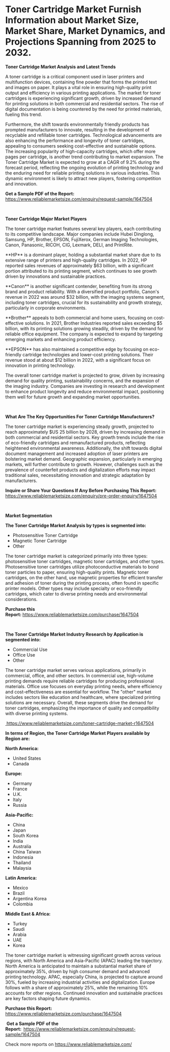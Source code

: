 <p><h1>Toner Cartridge Market Furnish Information about Market Size, Market Share, Market Dynamics, and Projections Spanning from 2025 to 2032.</h1></p><p><strong>Toner Cartridge Market Analysis and Latest Trends</strong></p>
<p><p>A toner cartridge is a critical component used in laser printers and multifunction devices, containing fine powder that forms the printed text and images on paper. It plays a vital role in ensuring high-quality print output and efficiency in various printing applications. The market for toner cartridges is experiencing significant growth, driven by increased demand for printing solutions in both commercial and residential sectors. The rise of digital documentation is being countered by the need for printed materials, fueling this trend.</p><p>Furthermore, the shift towards environmentally friendly products has prompted manufacturers to innovate, resulting in the development of recyclable and refillable toner cartridges. Technological advancements are also enhancing the performance and longevity of toner cartridges, appealing to consumers seeking cost-effective and sustainable options. The increasing popularity of high-capacity cartridges, which offer more pages per cartridge, is another trend contributing to market expansion. The Toner Cartridge Market is expected to grow at a CAGR of 9.2% during the forecast period, reflecting the ongoing evolution of printing technology and the enduring need for reliable printing solutions in various industries. This dynamic environment is likely to attract new players, fostering competition and innovation.</p></p>
<p><strong>Get a Sample PDF of the Report:&nbsp;</strong> <a href="https://www.reliablemarketsize.com/enquiry/request-sample/1647504?utm_campaign=2575&utm_medium=2&utm_source=Github&utm_content=ia&utm_term=21022025&utm_id=toner-cartridge">https://www.reliablemarketsize.com/enquiry/request-sample/1647504</a></p>
<p>&nbsp;</p>
<p><strong>Toner Cartridge Major Market Players</strong></p>
<p><p>The toner cartridge market features several key players, each contributing to its competitive landscape. Major companies include Hubei Dinglong, Samsung, HP, Brother, EPSON, FujiXerox, German Imaging Technologies, Canon, Panasonic, RICOH, CIG, Lexmark, DELI, and PrintRite.</p><p>**HP** is a dominant player, holding a substantial market share due to its extensive range of printers and high-quality cartridges. In 2022, HP reported sales revenues of approximately $63 billion, with a significant portion attributed to its printing segment, which continues to see growth driven by innovations and sustainable practices.</p><p>**Canon** is another significant contender, benefiting from its strong brand and product reliability. With a diversified product portfolio, Canon's revenue in 2022 was around $32 billion, with the imaging systems segment, including toner cartridges, crucial for its sustainability and growth strategy, particularly in corporate environments.</p><p>**Brother** appeals to both commercial and home users, focusing on cost-effective solutions. In 2021, Brother Industries reported sales exceeding $5 billion, with its printing solutions growing steadily, driven by the demand for reliable office equipment. The company is expected to expand by targeting emerging markets and enhancing product efficiency.</p><p>**EPSON** has also maintained a competitive edge by focusing on eco-friendly cartridge technologies and lower-cost printing solutions. Their revenue stood at about $12 billion in 2022, with a significant focus on innovation in printing technology.</p><p>The overall toner cartridge market is projected to grow, driven by increasing demand for quality printing, sustainability concerns, and the expansion of the imaging industry. Companies are investing in research and development to enhance product longevity and reduce environmental impact, positioning them well for future growth and expanding market opportunities.</p></p>
<p>&nbsp;</p>
<p><strong>What Are The Key Opportunities For Toner Cartridge Manufacturers?</strong></p>
<p><p>The toner cartridge market is experiencing steady growth, projected to reach approximately $US 25 billion by 2028, driven by increasing demand in both commercial and residential sectors. Key growth trends include the rise of eco-friendly cartridges and remanufactured products, reflecting heightened environmental awareness. Additionally, the shift towards digital document management and increased adoption of laser printers are bolstering market demand. Geographic expansion, particularly in emerging markets, will further contribute to growth. However, challenges such as the prevalence of counterfeit products and digitalization efforts may impact traditional sales, necessitating innovation and strategic adaptation by manufacturers.</p></p>
<p><strong>Inquire or Share Your Questions If Any Before Purchasing This Report:</strong> <a href="https://www.reliablemarketsize.com/enquiry/pre-order-enquiry/1647504?utm_campaign=2575&utm_medium=2&utm_source=Github&utm_content=ia&utm_term=21022025&utm_id=toner-cartridge">https://www.reliablemarketsize.com/enquiry/pre-order-enquiry/1647504</a></p>
<p>&nbsp;</p>
<p><strong>Market Segmentation</strong></p>
<p><strong>The Toner Cartridge Market Analysis by types is segmented into:</strong></p>
<p><ul><li>Photosensitive Toner Cartridge</li><li>Magnetic Toner Cartridge</li><li>Other</li></ul></p>
<p><p>The toner cartridge market is categorized primarily into three types: photosensitive toner cartridges, magnetic toner cartridges, and other types. Photosensitive toner cartridges utilize photoconductive materials to bond toner particles to paper, ensuring high-quality prints. Magnetic toner cartridges, on the other hand, use magnetic properties for efficient transfer and adhesion of toner during the printing process, often found in specific printer models. Other types may include specialty or eco-friendly cartridges, which cater to diverse printing needs and environmental considerations.</p></p>
<p><strong>Purchase this Report:&nbsp;</strong><a href="https://www.reliablemarketsize.com/purchase/1647504?utm_campaign=2575&utm_medium=2&utm_source=Github&utm_content=ia&utm_term=21022025&utm_id=toner-cartridge">https://www.reliablemarketsize.com/purchase/1647504</a></p>
<p>&nbsp;</p>
<p><strong>The Toner Cartridge Market Industry Research by Application is segmented into:</strong></p>
<p><ul><li>Commercial Use</li><li>Office Use</li><li>Other</li></ul></p>
<p><p>The toner cartridge market serves various applications, primarily in commercial, office, and other sectors. In commercial use, high-volume printing demands require reliable cartridges for producing professional materials. Office use focuses on everyday printing needs, where efficiency and cost-effectiveness are essential for workflow. The "other" market includes sectors like education and healthcare, where specialized printing solutions are necessary. Overall, these segments drive the demand for toner cartridges, emphasizing the importance of quality and compatibility with diverse printing systems.</p></p>
<p><a href="https://www.reliablemarketsize.com/toner-cartridge-market-r1647504?utm_campaign=2575&utm_medium=2&utm_source=Github&utm_content=ia&utm_term=21022025&utm_id=toner-cartridge">&nbsp;https://www.reliablemarketsize.com/toner-cartridge-market-r1647504</a></p>
<p><strong>In terms of Region, the Toner Cartridge Market Players available by Region are:</strong></p>
<p>
    <p> <strong> North America: </strong>
        <ul>
            <li>United States</li>
            <li>Canada</li>
        </ul>
        </p> 
    <p> <strong> Europe: </strong>
        <ul>
            <li>Germany</li>
            <li>France</li>
            <li>U.K.</li>
            <li>Italy</li>
            <li>Russia</li>
        </ul>
        </p> 
    <p> <strong> Asia-Pacific: </strong>
        <ul>
            <li>China</li>
            <li>Japan</li>
            <li>South Korea</li>
            <li>India</li>
            <li>Australia</li>
            <li>China Taiwan</li>
            <li>Indonesia</li>
            <li>Thailand</li>
            <li>Malaysia</li>
        </ul>
        </p> 
    <p> <strong> Latin America: </strong>
        <ul>
            <li>Mexico</li>
            <li>Brazil</li>
            <li>Argentina Korea</li>
            <li>Colombia</li>
        </ul>
        </p> 
    <p> <strong> Middle East & Africa: </strong>
        <ul>
            <li>Turkey</li>
            <li>Saudi</li>
            <li>Arabia</li>
            <li>UAE</li>
            <li>Korea</li>
        </ul>
    </p>
    </p>
<p><p>The toner cartridge market is witnessing significant growth across various regions, with North America and Asia-Pacific (APAC) leading the trajectory. North America is anticipated to maintain a substantial market share of approximately 35%, driven by high consumer demand and advanced printing technology. APAC, especially China, is projected to capture around 30%, fueled by increasing industrial activities and digitalization. Europe follows with a share of approximately 25%, while the remaining 10% accounts for other regions. Continued innovation and sustainable practices are key factors shaping future dynamics.</p></p>
<p><strong>Purchase this Report: </strong><a href="https://www.reliablemarketsize.com/purchase/1647504?utm_campaign=2575&utm_medium=2&utm_source=Github&utm_content=ia&utm_term=21022025&utm_id=toner-cartridge">https://www.reliablemarketsize.com/purchase/1647504</a></p>
<p>&nbsp;<strong>Get a Sample PDF of the Report:&nbsp;&nbsp;</strong><a href="https://www.reliablemarketsize.com/enquiry/request-sample/1647504?utm_campaign=2575&utm_medium=2&utm_source=Github&utm_content=ia&utm_term=21022025&utm_id=toner-cartridge">https://www.reliablemarketsize.com/enquiry/request-sample/1647504</a></p>
<p><strong></strong></p>
<p>Check more reports on <a href="https://www.reliablemarketsize.com/?utm_campaign=2575&utm_medium=2&utm_source=Github&utm_content=ia&utm_term=21022025&utm_id=toner-cartridge">https://www.reliablemarketsize.com/</a></p>
